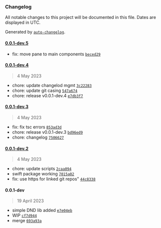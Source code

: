 ### Changelog

All notable changes to this project will be documented in this file. Dates are displayed in UTC.

Generated by [`auto-changelog`](https://github.com/CookPete/auto-changelog).

#### [0.0.1-dev.5](https://github.com/billyjacoby/browsernaut/compare/0.0.1-dev.4...0.0.1-dev.5)

- fix: move pane to main components [`beced29`](https://github.com/billyjacoby/browsernaut/commit/beced29d337612e867a9a12198db2f1e3333b19f)

#### [0.0.1-dev.4](https://github.com/billyjacoby/browsernaut/compare/0.0.1-dev.3...0.0.1-dev.4)

> 4 May 2023

- chore: update changelod mgmt [`3c22283`](https://github.com/billyjacoby/browsernaut/commit/3c2228367704a10459fdf31b822f0d3cc10c10af)
- chore: update git casing [`547a674`](https://github.com/billyjacoby/browsernaut/commit/547a674c42087be46ca54195229b8ed933e3acdd)
- chore: release v0.0.1-dev.4 [`e7db3f7`](https://github.com/billyjacoby/browsernaut/commit/e7db3f715e01a403403f672a1d8c7b6dc61e5f5e)

#### [0.0.1-dev.3](https://github.com/billyjacoby/browsernaut/compare/0.0.1-dev.2...0.0.1-dev.3)

> 4 May 2023

- fix: fix tsc errors [`853ad3d`](https://github.com/billyjacoby/browsernaut/commit/853ad3da631ffb7c56d0fbebc27210af17735e14)
- chore: release v0.0.1-dev.3 [`bd96ed9`](https://github.com/billyjacoby/browsernaut/commit/bd96ed9087d70ba6c6e5b1cc68ab1379a4f84806)
- chore: changelog [`7506627`](https://github.com/billyjacoby/browsernaut/commit/75066272e50e602d75c1e447c74b4df9225629d2)

#### [0.0.1-dev.2](https://github.com/billyjacoby/browsernaut/compare/0.0.1-dev...0.0.1-dev.2)

> 4 May 2023

- chore: update scripts [`2caa094`](https://github.com/billyjacoby/browsernaut/commit/2caa09495a4a558b534ee04e0f454f1562a835fb)
- swift package working [`7015a02`](https://github.com/billyjacoby/browsernaut/commit/7015a023f0fb721f9a357bbff6ea997dce600153)
- fix: use https for linked git repos" [`44c8338`](https://github.com/billyjacoby/browsernaut/commit/44c8338519fe69dba48245b23ceda7a5b15090b3)

#### 0.0.1-dev

> 19 April 2023

- simple DND lib added [`e7e04eb`](https://github.com/billyjacoby/browsernaut/commit/e7e04eb1afb43ff6a4333cf0df8b4933d0f056f2)
- WIP [`cf7d944`](https://github.com/billyjacoby/browsernaut/commit/cf7d944ef9458b6eaa5698b303f4cc096d0cf059)
- merge [`693a93a`](https://github.com/billyjacoby/browsernaut/commit/693a93ac3315a0f79033df65686768cba47a7524)

